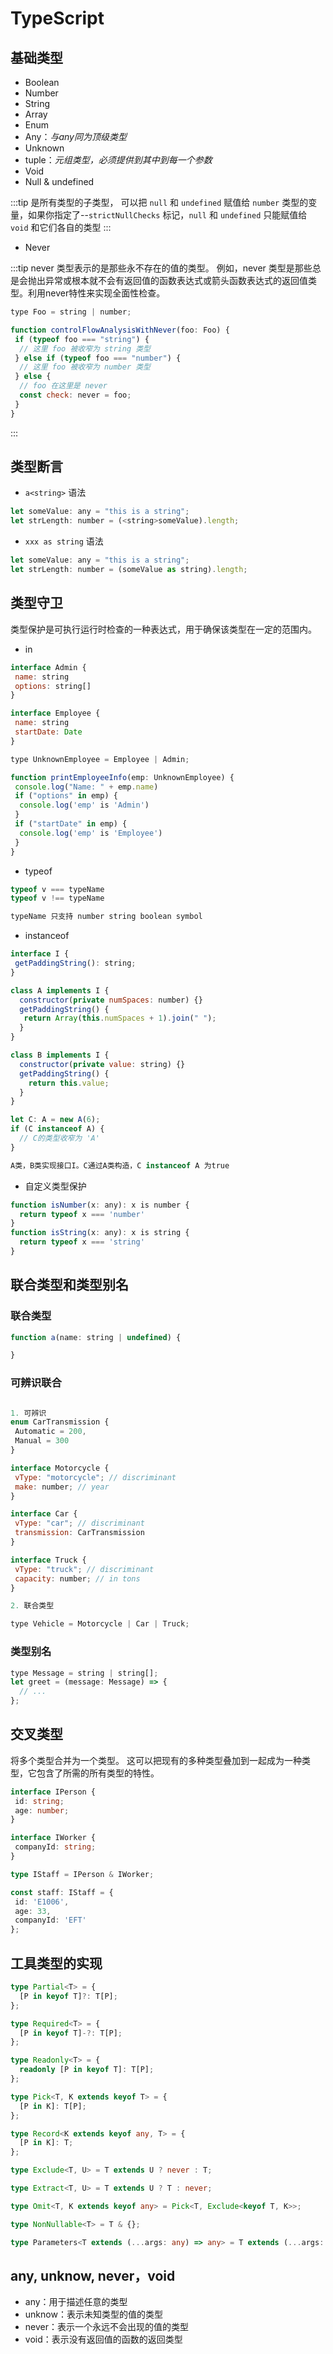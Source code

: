 # TypeScript

## 基础类型

- Boolean
- Number
- String
- Array
- Enum
- Any：*与any同为顶级类型*
- Unknown
- tuple：*元组类型，必须提供到其中到每一个参数*
- Void
- Null & undefined

:::tip
是所有类型的子类型， 可以把 `null` 和 `undefined` 赋值给 `number` 类型的变量，如果你指定了--`strictNullChecks` 标记，`null` 和 `undefined` 只能赋值给 `void` 和它们各自的类型
:::

- Never

:::tip
never 类型表示的是那些永不存在的值的类型。 例如，never 类型是那些总是会抛出异常或根本就不会有返回值的函数表达式或箭头函数表达式的返回值类型。利用never特性来实现全面性检查。

```js
type Foo = string | number;

function controlFlowAnalysisWithNever(foo: Foo) {
 if (typeof foo === "string") {
  // 这里 foo 被收窄为 string 类型
 } else if (typeof foo === "number") {
  // 这里 foo 被收窄为 number 类型
 } else {
  // foo 在这里是 never
  const check: never = foo;
 }
}
```

:::

## 类型断言

- `a<string>` 语法

```js
let someValue: any = "this is a string";
let strLength: number = (<string>someValue).length;
```

- `xxx as string` 语法

```js
let someValue: any = "this is a string";
let strLength: number = (someValue as string).length;
```

## 类型守卫

类型保护是可执行运行时检查的一种表达式，用于确保该类型在一定的范围内。

- in

```js
interface Admin {
 name: string
 options: string[]
}

interface Employee {
 name: string
 startDate: Date
}

type UnknownEmployee = Employee | Admin;

function printEmployeeInfo(emp: UnknownEmployee) {
 console.log("Name: " + emp.name)
 if ("options" in emp) {
  console.log('emp' is 'Admin')
 }
 if ("startDate" in emp) {
  console.log('emp' is 'Employee')
 }
}
```

- typeof

```js
typeof v === typeName
typeof v !== typeName

typeName 只支持 number string boolean symbol
```

- instanceof

```js
interface I {
 getPaddingString(): string;
}

class A implements I {
  constructor(private numSpaces: number) {}
  getPaddingString() {
   return Array(this.numSpaces + 1).join(" ");
  }
}

class B implements I {
  constructor(private value: string) {}
  getPaddingString() {
    return this.value;
  }
}

let C: A = new A(6);
if (C instanceof A) {
  // C的类型收窄为 'A'
}

A类，B类实现接口I。C通过A类构造，C instanceof A 为true
```

- 自定义类型保护

```js
function isNumber(x: any): x is number {
  return typeof x === 'number'
}
function isString(x: any): x is string {
  return typeof x === 'string'
}
```

## 联合类型和类型别名

### 联合类型

```js
function a(name: string | undefined) {

}
```

### 可辨识联合

```js

1. 可辨识
enum CarTransmission {
 Automatic = 200,
 Manual = 300
}

interface Motorcycle {
 vType: "motorcycle"; // discriminant
 make: number; // year
}

interface Car {
 vType: "car"; // discriminant
 transmission: CarTransmission
}

interface Truck {
 vType: "truck"; // discriminant
 capacity: number; // in tons
}

2. 联合类型

type Vehicle = Motorcycle | Car | Truck;

```

### 类型别名

```js
type Message = string | string[];
let greet = (message: Message) => {
  // ...
};
```

## 交叉类型

将多个类型合并为一个类型。 这可以把现有的多种类型叠加到一起成为一种类型，它包含了所需的所有类型的特性。

```ts
interface IPerson {
 id: string;
 age: number;
}

interface IWorker {
 companyId: string;
}

type IStaff = IPerson & IWorker;

const staff: IStaff = {
 id: 'E1006',
 age: 33,
 companyId: 'EFT'
};
```

## 工具类型的实现

```ts
type Partial<T> = {
  [P in keyof T]?: T[P];
};

type Required<T> = {
  [P in keyof T]-?: T[P];
};

type Readonly<T> = {
  readonly [P in keyof T]: T[P];
};

type Pick<T, K extends keyof T> = {
  [P in K]: T[P];
};

type Record<K extends keyof any, T> = {
  [P in K]: T;
};

type Exclude<T, U> = T extends U ? never : T;

type Extract<T, U> = T extends U ? T : never;

type Omit<T, K extends keyof any> = Pick<T, Exclude<keyof T, K>>;

type NonNullable<T> = T & {};

type Parameters<T extends (...args: any) => any> = T extends (...args: infer P) => any ? P : never;
```

## any, unknow, never，void

- any：用于描述任意的类型
- unknow：表示未知类型的值的类型
- never：表示一个永远不会出现的值的类型
- void：表示没有返回值的函数的返回类型
